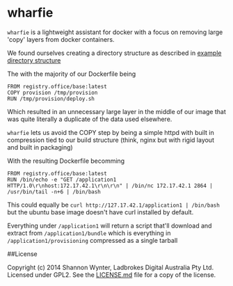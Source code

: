 # wharfie

`wharfie` is a lightweight assistant for docker with a focus on removing large 'copy' layers from docker containers.

We found ourselves creating a directory structure as described in [example directory structure](docs/directory_structure.md)

The with the majority of our Dockerfile being

```
FROM registry.office/base:latest
COPY provision /tmp/provision
RUN /tmp/provision/deploy.sh
```

Which resulted in an unnecessary large layer in the middle of our image that was quite literally a duplicate of the data used elsewhere.

`wharfie` lets us avoid the COPY step by being a simple httpd with built in compression tied to our build structure (think, nginx but with rigid layout and built in packaging)

With the resulting Dockerfile becomming

```
FROM registry.office/base:latest
RUN /bin/echo -e "GET /application1 HTTP/1.0\r\nhost:172.17.42.1\r\n\r\n" | /bin/nc 172.17.42.1 2864 | /usr/bin/tail -n+6 | /bin/bash
```

This could equally be `curl http://127.17.42.1/application1 | /bin/bash` but the ubuntu base image doesn't have curl installed by default.

Everything under `/application1` will return a script that'll download and extract from `/application1/bundle` which is everything in `/application1/provisioning` compressed as a single tarball

##License

Copyright (c) 2014 Shannon Wynter, Ladbrokes Digital Australia Pty Ltd. Licensed under GPL2. See the [LICENSE.md](LICENSE.md) file for a copy of the license.